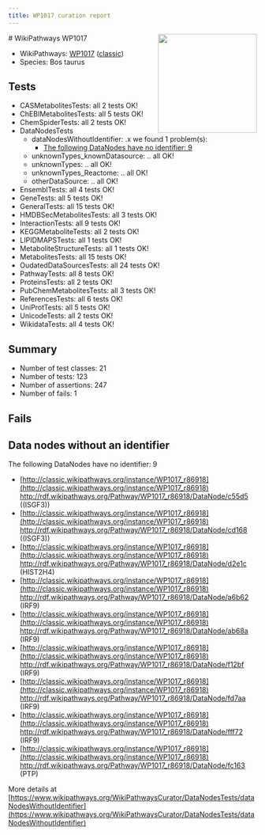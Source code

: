 ```yaml
---
title: WP1017 curation report
---
```


<img style="float: right; width: 200px" src="https://upload.wikimedia.org/wikipedia/commons/thumb/8/83/Wplogo_with_text_500.png/640px-Wplogo_with_text_500.png" />
# WikiPathways WP1017

* WikiPathways: [WP1017](https://wikipathways.org/pathways/WP1017) ([classic](https://classic.wikipathways.org/instance/WP1017))
* Species: Bos taurus
## Tests
* CASMetabolitesTests: all 2 tests OK!
* ChEBIMetabolitesTests: all 5 tests OK!
* ChemSpiderTests: all 2 tests OK!
* DataNodesTests
    * dataNodesWithoutIdentifier: .x we found 1 problem(s):
        * [The following DataNodes have no identifier: 9](#d2d32fa8)
    * unknownTypes_knownDatasource: .. all OK!
    * unknownTypes: .. all OK!
    * unknownTypes_Reactome: .. all OK!
    * otherDataSource: .. all OK!
* EnsemblTests: all 4 tests OK!
* GeneTests: all 5 tests OK!
* GeneralTests: all 15 tests OK!
* HMDBSecMetabolitesTests: all 3 tests OK!
* InteractionTests: all 9 tests OK!
* KEGGMetaboliteTests: all 2 tests OK!
* LIPIDMAPSTests: all 1 tests OK!
* MetaboliteStructureTests: all 1 tests OK!
* MetabolitesTests: all 15 tests OK!
* OudatedDataSourcesTests: all 24 tests OK!
* PathwayTests: all 8 tests OK!
* ProteinsTests: all 2 tests OK!
* PubChemMetabolitesTests: all 3 tests OK!
* ReferencesTests: all 6 tests OK!
* UniProtTests: all 5 tests OK!
* UnicodeTests: all 2 tests OK!
* WikidataTests: all 4 tests OK!


## Summary

* Number of test classes: 21
* Number of tests: 123
* Number of assertions: 247
* Number of fails: 1

## Fails

<a name="d2d32fa8" />

## Data nodes without an identifier

The following DataNodes have no identifier: 9

* [http://classic.wikipathways.org/instance/WP1017_r86918](http://classic.wikipathways.org/instance/WP1017_r86918) http://rdf.wikipathways.org/Pathway/WP1017_r86918/DataNode/c55d5 ((ISGF3))
* [http://classic.wikipathways.org/instance/WP1017_r86918](http://classic.wikipathways.org/instance/WP1017_r86918) http://rdf.wikipathways.org/Pathway/WP1017_r86918/DataNode/cd168 ((ISGF3))
* [http://classic.wikipathways.org/instance/WP1017_r86918](http://classic.wikipathways.org/instance/WP1017_r86918) http://rdf.wikipathways.org/Pathway/WP1017_r86918/DataNode/d2e1c (HIST2H4)
* [http://classic.wikipathways.org/instance/WP1017_r86918](http://classic.wikipathways.org/instance/WP1017_r86918) http://rdf.wikipathways.org/Pathway/WP1017_r86918/DataNode/a6b62 (IRF9)
* [http://classic.wikipathways.org/instance/WP1017_r86918](http://classic.wikipathways.org/instance/WP1017_r86918) http://rdf.wikipathways.org/Pathway/WP1017_r86918/DataNode/ab68a (IRF9)
* [http://classic.wikipathways.org/instance/WP1017_r86918](http://classic.wikipathways.org/instance/WP1017_r86918) http://rdf.wikipathways.org/Pathway/WP1017_r86918/DataNode/f12bf (IRF9)
* [http://classic.wikipathways.org/instance/WP1017_r86918](http://classic.wikipathways.org/instance/WP1017_r86918) http://rdf.wikipathways.org/Pathway/WP1017_r86918/DataNode/fd7aa (IRF9)
* [http://classic.wikipathways.org/instance/WP1017_r86918](http://classic.wikipathways.org/instance/WP1017_r86918) http://rdf.wikipathways.org/Pathway/WP1017_r86918/DataNode/fff72 (IRF9)
* [http://classic.wikipathways.org/instance/WP1017_r86918](http://classic.wikipathways.org/instance/WP1017_r86918) http://rdf.wikipathways.org/Pathway/WP1017_r86918/DataNode/fc163 (PTP)


More details at [https://www.wikipathways.org/WikiPathwaysCurator/DataNodesTests/dataNodesWithoutIdentifier](https://www.wikipathways.org/WikiPathwaysCurator/DataNodesTests/dataNodesWithoutIdentifier)

